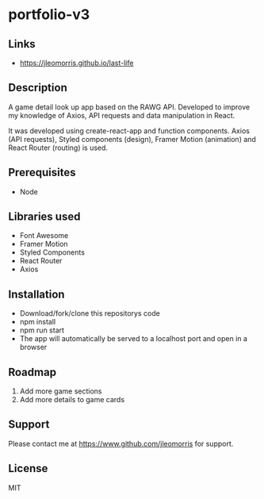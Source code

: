 # portfolio-v3

## Links
* https://jleomorris.github.io/last-life

## Description
<p>A game detail look up app based on the RAWG API. Developed to improve my knowledge of Axios, API requests and data manipulation in React.</p>
<p>It was developed using create-react-app and function components. Axios (API requests), Styled components (design), Framer Motion (animation) and React Router (routing) is used.</p>

## Prerequisites
<ul>
  <li>Node</li>
</ul>

## Libraries used
<ul>
 <li>Font Awesome</li>
  <li>Framer Motion</li>
  <li>Styled Components</li>
  <li>React Router</li>
  <li>Axios</li>
</ul>

## Installation
<ul>
  <li>Download/fork/clone this repositorys code</li>
  <li>npm install</li>
  <li>npm run start</li>
  <li>The app will automatically be served to a localhost port and open in a browser</li>
</ul>

## Roadmap
<ol>
  <li>Add more game sections</li>
  <li>Add more details to game cards</li>
</ol>

## Support
Please contact me at https://www.github.com/jleomorris for support.

## License
MIT
